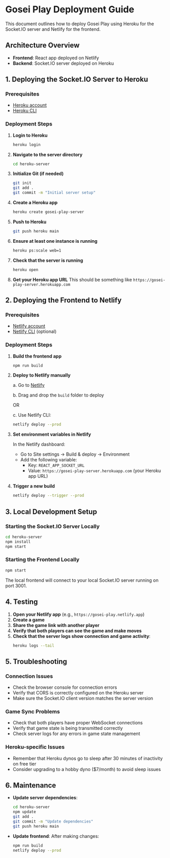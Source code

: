 # Gosei Play Deployment Guide

This document outlines how to deploy Gosei Play using Heroku for the Socket.IO server and Netlify for the frontend.

## Architecture Overview

- **Frontend**: React app deployed on Netlify
- **Backend**: Socket.IO server deployed on Heroku

## 1. Deploying the Socket.IO Server to Heroku

### Prerequisites

- [Heroku account](https://signup.heroku.com/)
- [Heroku CLI](https://devcenter.heroku.com/articles/heroku-cli)

### Deployment Steps

1. **Login to Heroku**
   ```bash
   heroku login
   ```

2. **Navigate to the server directory**
   ```bash
   cd heroku-server
   ```

3. **Initialize Git (if needed)**
   ```bash
   git init
   git add .
   git commit -m "Initial server setup"
   ```

4. **Create a Heroku app**
   ```bash
   heroku create gosei-play-server
   ```

5. **Push to Heroku**
   ```bash
   git push heroku main
   ```

6. **Ensure at least one instance is running**
   ```bash
   heroku ps:scale web=1
   ```

7. **Check that the server is running**
   ```bash
   heroku open
   ```

8. **Get your Heroku app URL**
   This should be something like `https://gosei-play-server.herokuapp.com`

## 2. Deploying the Frontend to Netlify

### Prerequisites

- [Netlify account](https://app.netlify.com/signup)
- [Netlify CLI](https://docs.netlify.com/cli/get-started/) (optional)

### Deployment Steps

1. **Build the frontend app**
   ```bash
   npm run build
   ```

2. **Deploy to Netlify manually**
   
   a. Go to [Netlify](https://app.netlify.com/)
   
   b. Drag and drop the `build` folder to deploy
   
   OR
   
   c. Use Netlify CLI:
   ```bash
   netlify deploy --prod
   ```

3. **Set environment variables in Netlify**
   
   In the Netlify dashboard:
   - Go to Site settings → Build & deploy → Environment
   - Add the following variable:
     - Key: `REACT_APP_SOCKET_URL`
     - Value: `https://gosei-play-server.herokuapp.com` (your Heroku app URL)

4. **Trigger a new build**
   ```bash
   netlify deploy --trigger --prod
   ```

## 3. Local Development Setup

### Starting the Socket.IO Server Locally

```bash
cd heroku-server
npm install
npm start
```

### Starting the Frontend Locally

```bash
npm start
```

The local frontend will connect to your local Socket.IO server running on port 3001.

## 4. Testing

1. **Open your Netlify app** (e.g., `https://gosei-play.netlify.app`)
2. **Create a game**
3. **Share the game link with another player**
4. **Verify that both players can see the game and make moves**
5. **Check that the server logs show connection and game activity**:
   ```bash
   heroku logs --tail
   ```

## 5. Troubleshooting

### Connection Issues

- Check the browser console for connection errors
- Verify that CORS is correctly configured on the Heroku server
- Make sure the Socket.IO client version matches the server version

### Game Sync Problems

- Check that both players have proper WebSocket connections
- Verify that game state is being transmitted correctly
- Check server logs for any errors in game state management

### Heroku-specific Issues

- Remember that Heroku dynos go to sleep after 30 minutes of inactivity on free tier
- Consider upgrading to a hobby dyno ($7/month) to avoid sleep issues

## 6. Maintenance

- **Update server dependencies**:
  ```bash
  cd heroku-server
  npm update
  git add .
  git commit -m "Update dependencies"
  git push heroku main
  ```

- **Update frontend**:
  After making changes:
  ```bash
  npm run build
  netlify deploy --prod
  ``` 